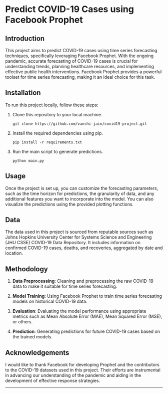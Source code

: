 # Predict COVID-19 Cases using Facebook Prophet

## Introduction
This project aims to predict COVID-19 cases using time series forecasting techniques, specifically leveraging Facebook Prophet. With the ongoing pandemic, accurate forecasting of COVID-19 cases is crucial for understanding trends, planning healthcare resources, and implementing effective public health interventions. Facebook Prophet provides a powerful toolset for time series forecasting, making it an ideal choice for this task.

## Installation
To run this project locally, follow these steps:

1. Clone this repository to your local machine.
   ```
   git clone https://github.com/vanshi-jain/covid19-project.git
   ```
   
2. Install the required dependencies using pip.
   ```
   pip install -r requirements.txt
   ```

3. Run the main script to generate predictions.
   ```
   python main.py
   ```

## Usage
Once the project is set up, you can customize the forecasting parameters, such as the time horizon for predictions, the granularity of data, and any additional features you want to incorporate into the model. You can also visualize the predictions using the provided plotting functions.

## Data
The data used in this project is sourced from reputable sources such as Johns Hopkins University Center for Systems Science and Engineering (JHU CSSE) COVID-19 Data Repository. It includes information on confirmed COVID-19 cases, deaths, and recoveries, aggregated by date and location.

## Methodology
1. **Data Preprocessing**: Cleaning and preprocessing the raw COVID-19 data to make it suitable for time series forecasting.
   
2. **Model Training**: Using Facebook Prophet to train time series forecasting models on historical COVID-19 data.

3. **Evaluation**: Evaluating the model performance using appropriate metrics such as Mean Absolute Error (MAE), Mean Squared Error (MSE), or others.

4. **Prediction**: Generating predictions for future COVID-19 cases based on the trained models.

## Acknowledgements
I would like to thank Facebook for developing Prophet and the contributors to the COVID-19 datasets used in this project. Their efforts are instrumental in advancing our understanding of the pandemic and aiding in the development of effective response strategies.

---
